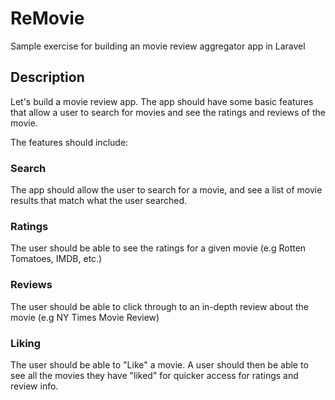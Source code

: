 # ReMovie
Sample exercise for building an movie review aggregator app in Laravel

## Description
Let's build a movie review app. The app should have some basic features that allow a user to search for movies and see the ratings and reviews of the movie.

The features should include:

### Search
The app should allow the user to search for a movie, and see a list of movie results that match what the user searched. 

### Ratings
The user should be able to see the ratings for a given movie (e.g Rotten Tomatoes, IMDB, etc.)

### Reviews
The user should be able to click through to an in-depth review about the movie (e.g NY Times Movie Review)

### Liking
The user should be able to "Like" a movie. A user should then be able to see all the movies they have "liked" for quicker access for ratings and review info. 